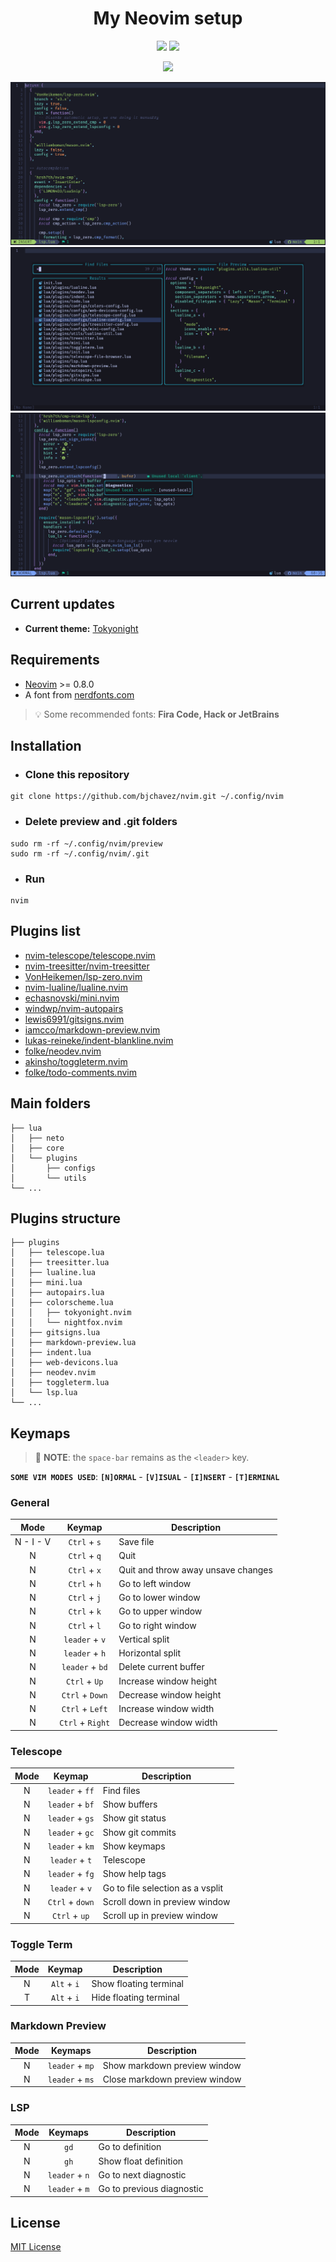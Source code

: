 <div align="center">
  <h1>My Neovim setup</h1>
  <p align="center">
    <img src="https://img.shields.io/badge/Lua-2C2D72?style=for-the-badge&logo=lua&logoColor=white"/>
    <img src="https://img.shields.io/badge/Linux-FCC624?style=for-the-badge&logo=linux&logoColor=black"/>
  </p>
  <p>
    <img src="https://img.shields.io/badge/Maintained%3F-yes-green.svg"/>
  </p>
  <p>
    <img src="https://raw.githubusercontent.com/bjchavez/nvim/main/docs/imgs/preview01.png"/>
    <img src="https://raw.githubusercontent.com/bjchavez/nvim/main/docs/imgs/preview02.png"/>
    <img src="https://raw.githubusercontent.com/bjchavez/nvim/main/docs/imgs/preview03.png"/>
  </p>
</div>

## Current updates

- **Current theme:** [Tokyonight](https://github.com/folke/tokyonight.nvim)

## Requirements

- [Neovim](https://neovim.io/) >= 0.8.0
- A font from [nerdfonts.com](https://www.nerdfonts.com/)
> :bulb: Some recommended fonts: **Fira Code, Hack or JetBrains**

## Installation

- ### Clone this repository
```
git clone https://github.com/bjchavez/nvim.git ~/.config/nvim
```
- ### Delete preview and .git folders
```
sudo rm -rf ~/.config/nvim/preview
sudo rm -rf ~/.config/nvim/.git
```
- ### Run
```
nvim
```

## Plugins list

- [nvim-telescope/telescope.nvim](https://github.com/nvim-telescope/telescope.nvim)
- [nvim-treesitter/nvim-treesitter](https://github.com/nvim-treesitter/nvim-treesitter)
- [VonHeikemen/lsp-zero.nvim](https://github.com/VonHeikemen/lsp-zero.nvim)
- [nvim-lualine/lualine.nvim](https://github.com/nvim-lualine/lualine.nvim)
- [echasnovski/mini.nvim](https://github.com/echasnovski/mini.nvim)
- [windwp/nvim-autopairs](https://github.com/windwp/nvim-autopairs)
- [lewis6991/gitsigns.nvim](https://github.com/lewis6991/gitsigns.nvim)
- [iamcco/markdown-preview.nvim](https://github.com/iamcco/markdown-preview.nvim)
- [lukas-reineke/indent-blankline.nvim](https://github.com/lukas-reineke/indent-blankline.nvim)
- [folke/neodev.nvim](https://github.com/folke/neodev.nvim)
- [akinsho/toggleterm.nvim](https://github.com/akinsho/toggleterm.nvim)
- [folke/todo-comments.nvim](https://github.com/folke/todo-comments.nvim)

## Main folders
```
├── lua
│   ├── neto
│   ├── core
│   └── plugins
│       ├── configs
│       └── utils
└── ...
```

## Plugins structure

```
├── plugins
│   ├── telescope.lua
│   ├── treesitter.lua
│   ├── lualine.lua
│   ├── mini.lua
│   ├── autopairs.lua
│   ├── colorscheme.lua
│   │   ├── tokyonight.nvim
│   │   └── nightfox.nvim
│   ├── gitsigns.lua
│   ├── markdown-preview.lua
│   ├── indent.lua
│   ├── web-devicons.lua
│   ├── neodev.nvim
│   ├── toggleterm.lua
│   └── lsp.lua
└── ...
```

## Keymaps

> :memo: **NOTE**: the `space-bar` remains as the `<leader>` key.

**`SOME VIM MODES USED`**: **`[N]ORMAL`** - **`[V]ISUAL`** - **`[I]NSERT`** - **`[T]ERMINAL`**

### General

| Mode      | Keymap           | Description                          |
| :----:    | :----:           | ----------------------------------   |
| N - I - V | `Ctrl` + `s`     | Save file                            |
| N         | `Ctrl` + `q`     | Quit                                 |
| N         | `Ctrl` + `x`     | Quit and throw away unsave changes   |
| N         | `Ctrl` + `h`     | Go to left window                    |
| N         | `Ctrl` + `j`     | Go to lower window                   |
| N         | `Ctrl` + `k`     | Go to upper window                   |
| N         | `Ctrl` + `l`     | Go to right window                   |
| N         | `leader` + `v`   | Vertical split                       |
| N         | `leader` + `h`   | Horizontal split                     |
| N         | `leader` + `bd`  | Delete current buffer                |
| N         | `Ctrl` + `Up`    | Increase window height               |
| N         | `Ctrl` + `Down`  | Decrease window height               |
| N         | `Ctrl` + `Left`  | Increase window width                |
| N         | `Ctrl` + `Right` | Decrease window width                |

### Telescope

| Mode      | Keymap           | Description                          |
| :----:    | :-----:          | ----------------------------------   |
| N         | `leader` + `ff`  | Find files                           |
| N         | `leader` + `bf`  | Show buffers                         |
| N         | `leader` + `gs`  | Show git status                      |
| N         | `leader` + `gc`  | Show git commits                     |
| N         | `leader` + `km`  | Show keymaps                         |
| N         | `leader` + `t`   | Telescope                            |
| N         | `leader` + `fg`  | Show help tags                       |
| N         | `leader` + `v`   | Go to file selection as a vsplit     |
| N         | `Ctrl` + `down`  | Scroll down in preview window        |
| N         | `Ctrl` + `up`    | Scroll up in preview window          |

### Toggle Term

| Mode      | Keymap           | Description                          |
| :----:    | :-----:          | ----------------------------------   |
| N         | `Alt` + `i`      | Show floating terminal               |
| T         | `Alt` + `i`      | Hide floating terminal               |

### Markdown Preview

| Mode      | Keymaps          | Description                          |
| :----:    | :------:         | ----------------------------------   |
| N         | `leader` + `mp`  | Show markdown preview window         |
| N         | `leader` + `ms`  | Close markdown preview window        |

### LSP

| Mode      | Keymaps          | Description                          |
| :----:    | :------:         | ----------------------------------   |
| N         | `gd`             | Go to definition                     |
| N         | `gh`             | Show float definition                |
| N         | `leader` + `n`   | Go to next diagnostic                |
| N         | `leader` + `m`   | Go to previous diagnostic            |

## License

[MIT License](LICENSE)
